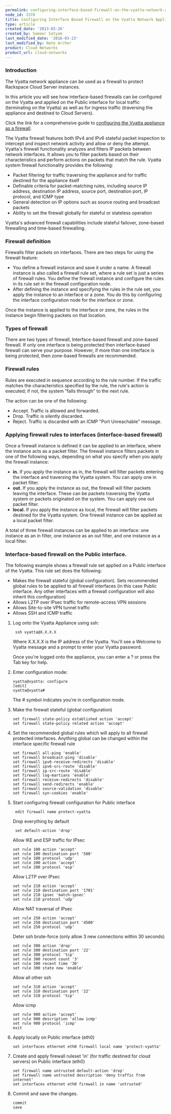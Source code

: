 ```yaml
---
permalink: configuring-interface-based-firewall-on-the-vyatta-network-appliance/
node_id: 3370
title: Configuring Interface Based Firewall on the Vyatta Network Appliance
type: article
created_date: '2013-03-26'
created_by: Sameer Satyam
last_modified_date: '2016-03-23'
last_modified_by: Nate Archer
product: Cloud Networks
product_url: cloud-networks
---
```


### Introduction

The Vyatta network appliance can be used as a firewall to protect
Rackspace Cloud Server instances.

In this article you will see how interface-based firewalls can be
configured on the Vyatta and applied on the Public interface for local
traffic (terminating on the Vyatta) as well as for ingress traffic
(traversing the appliance and destined to Cloud Servers).

Click the link for a comprehensive guide to [configuring the Vyatta appliance as a firewall](https://54712289bdd910def82d-5cc7866f7aae0a382278b5bce7412a4a.ssl.cf1.rackcdn.com/Vyatta-Firewall_6.5R1_v01.pdf).

The Vyatta firewall features both IPv4 and IPv6 stateful packet
inspection to intercept and inspect network activity and allow or deny
the attempt. Vyatta's firewall functionality analyzes and filters IP
packets between network interfaces. It allows you to filter packets
based on their characteristics and perform actions on packets that match
the rule. Vyatta system firewall functionality provides the following:

-   Packet filtering for traffic traversing the appliance and for
    traffic destined for the appliance itself
-   Definable criteria for packet-matching rules, including source IP
    address, destination IP address, source port, destination port, IP
    protocol, and ICMP type
-   General detection on IP options such as source routing and broadcast
    packets
-   Ability to set the firewall globally for stateful or stateless
    operation

Vyatta's advanced firewall capabilities include stateful failover,
zone-based firewalling and time-based firewalling.

### Firewall definition

Firewalls filter packets on interfaces. There are two steps for using
the firewall feature:

-   You define a firewall instance and save it under a name. A firewall
    instance is also called a firewall rule set, where a rule set is
    just a series of firewall rules. You define the firewall instance
    and configure the rules in its rule set in the
    firewall configuration node.
-   After defining the instance and specifying the rules in the rule
    set, you apply the instance to an interface or a zone. You do this
    by configuring the interface configuration node for the interface
    or zone.

Once the instance is applied to the interface or zone, the rules in the
instance begin filtering packets on that location.

### Types of firewall

There are two types of firewall, Interface-based firewall and zone-based
firewall. If only one interface is being protected then interface-based
firewall can serve your purpose. However, if more than one interface is
being protected, then zone-based firewalls are recommended.

### Firewall rules

Rules are executed in sequence according to the rule number. If the
traffic matches the characteristics specified by the rule, the rule's
action is executed; if not, the system "falls through" to the next rule.

The action can be one of the following:

-   Accept. Traffic is allowed and forwarded.
-   Drop. Traffic is silently discarded.
-   Reject. Traffic is discarded with an ICMP "Port
    Unreachable" message.

### Applying firewall rules to interfaces (interface-based firewall)

Once a firewall instance is defined it can be applied to an interface,
where the instance acts as a packet filter. The firewall instance
filters packets in one of the following ways, depending on what you
specify when you apply the firewall instance:

-   **in.** If you apply the instance as in, the firewall will filter
    packets entering the interface and traversing the Vyatta system. You
    can apply one in packet filter.
-   **out.** If you apply the instance as out, the firewall will filter
    packets leaving the interface. These can be packets traversing the
    Vyatta system or packets originated on the system. You can apply one
    out packet filter.
-   **local.** If you apply the instance as local, the firewall will filter
    packets destined for the Vyatta system. One firewall instance can be
    applied as a local packet filter.

A total of three firewall instances can be applied to an interface: one
instance as an in filter, one instance as an out filter, and one
instance as a local filter.

### Interface-based firewall on the Public interface.

The following example shows a firewall rule set applied on a Public
interface of the Vyatta. This rule set does the following:

-   Makes the firewall stateful (global configuration). Sets recommended
    global rules to be applied to all firewall interfaces (in this case
    Public interface. Any other interfaces with a firewall configuration
    will also inherit this configuration)
-   Allows L2TP over IPsec traffic for remote-access VPN sessions
-   Allows Site-to-site VPN tunnel traffic
-   Allows SSH and ICMP traffic


1. Log onto the Vyatta Appliance using ssh:

        ssh vyatta@X.X.X.X

   Where X.X.X.X is the IP address of the Vyatta. You'll see a Welcome to Vyatta message and a prompt to enter your Vyatta password.

   Once you're logged onto the appliance, you can enter a ? or press the
Tab key for help.

2. Enter configuration mode:

       vyatta@vyatta: configure
       [edit]
       vyatta@vyatta#

   The \# symbol indicates you're in configuration mode.

3. Make the firewall stateful (global configuration)

       set firewall state-policy established action 'accept'
       set firewall state-policy related action 'accept'

4. Set the recommended global rules which will apply to all firewall protected interfaces. Anything global can be changed within the interface specific firewall rule

       set firewall all-ping 'enable'
       set firewall broadcast-ping 'disable'
       set firewall ipv6-receive-redirects 'disable'
       set firewall ipv6-src-route 'disable'
       set firewall ip-src-route 'disable'
       set firewall log-martians 'enable'
       set firewall receive-redirects 'disable'
       set firewall send-redirects 'enable'
       set firewall source-validation 'disable'
       set firewall syn-cookies 'enable'

5. Start configuring firewall configuration for Public interface

        edit firewall name protect-vyatta

   Drop everything by default

        set default-action 'drop'

   Allow IKE and ESP traffic for IPsec

       set rule 100 action 'accept'
       set rule 100 destination port '500'
       set rule 100 protocol 'udp'
       set rule 200 action 'accept'
       set rule 200 protocol 'esp'

   Allow L2TP over IPsec

       set rule 210 action 'accept'
       set rule 210 destination port '1701'
       set rule 210 ipsec 'match-ipsec'
       set rule 210 protocol 'udp'

   Allow NAT traversal of IPsec

       set rule 250 action 'accept'
       set rule 250 destination port '4500'
       set rule 250 protocol 'udp'

   Deter ssh brute-force (only allow 3 new connections within 30 seconds)

       set rule 300 action 'drop'
       set rule 300 destination port '22'
       set rule 300 protocol 'tcp'
       set rule 300 recent count '3'
       set rule 300 recent time '30'
       set rule 300 state new 'enable'

   Allow all other ssh

       set rule 310 action 'accept'
       set rule 310 destination port '22'
       set rule 310 protocol 'tcp'

   Allow icmp

       set rule 900 action 'accept'
       set rule 900 description 'allow icmp'
       set rule 900 protocol 'icmp'
       exit

6. Apply locally on Public interface (eth0)

       set interfaces ethernet eth0 firewall local name 'protect-vyatta'

7. Create and apply firewall ruleset 'in' (for traffic destined for cloud servers) on Public interface (eth0)

       set firewall name untrusted default-action 'drop'
       set firewall name untrusted description 'deny traffic from internet'
       set interfaces ethernet eth0 firewall in name 'untrusted'

8. Commit and save the changes.

       commit
       save
